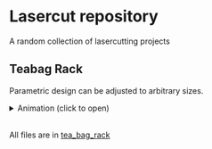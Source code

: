 # Lasercut repository

A random collection of lasercutting projects


## Teabag Rack

Parametric design can be adjusted to arbitrary sizes. 

<details> 
  <summary>Animation (click to open)</summary>
   ![t](https://github.com/dogerber/lasercut_repo/blob/main/tea_bag_rack/tea_bag_rack%20v18.gif)
   <img src="https://github.com/dogerber/lasercut_repo/blob/main/tea_bag_rack/tea_bag_rack%20v18.gif" />
</details><br>

All files are in [tea_bag_rack](/tea_bag_rack/)

